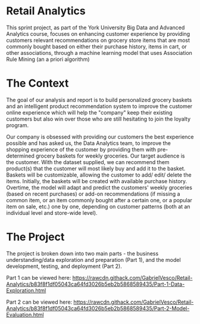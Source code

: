 # Retail Analytics
This sprint project, as part of the York University Big Data and Advanced Analytics course, focuses on enhancing customer experience by providing customers relevant recommendations on grocery store items that are most commonly bought based on either their purchase history, items in cart, or other associations, through a machine learning model that uses Association Rule Mining (an a priori algorithm)

# The Context
The goal of our analysis and report is to build personalized grocery baskets and an intelligent product recommendation system to improve the customer online experience which will help the "company" keep their existing customers but also win over those who are still hesitating to join the loyalty program.

Our company is obsessed with providing our customers the best experience possible and has asked us, the Data Analytics team, to improve the shopping experience of the customer by providing them with pre-determined grocery baskets for weekly groceries. Our target audience is the customer. With the dataset supplied, we can recommend them product(s) that the customer will most likely buy and add it to the basket. Baskets will be customizable, allowing the customer to add/ edit/ delete the items. Initially, the baskets will be created with available purchase history. Overtime, the model will adapt and predict the customers' weekly groceries (based on recent purchases) or add-on recommendations (if missing a common item, or an item commonly bought after a certain one, or a popular item on sale, etc.) one by one, depending on customer patterns (both at an individual level and store-wide level).

# The Project
The project is broken down into two main parts - the business understanding/data exploration and preparation (Part 1), and the model development, testing, and deployment (Part 2).

Part 1 can be viewed here: https://rawcdn.githack.com/GabrielVesco/Retail-Analytics/b83f8f1df05043ca64fd3026b5eb2b5868589435/Part-1-Data-Exploration.html

Part 2 can be viewed here: https://rawcdn.githack.com/GabrielVesco/Retail-Analytics/b83f8f1df05043ca64fd3026b5eb2b5868589435/Part-2-Model-Evaluation.html
